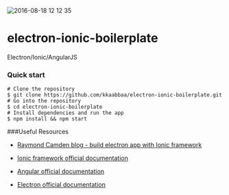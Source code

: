 
![2016-08-18 12 12 35](https://cloud.githubusercontent.com/assets/2996841/17768587/44f09442-653d-11e6-81ee-9a4a3b567102.png)

# electron-ionic-boilerplate
Electron/Ionic/AngularJS

### Quick start

```
# Clone the repository
$ git clone https://github.com/kkaabbaa/electron-ionic-boilerplate.git
# Go into the repository
$ cd electron-ionic-boilerplate
# Install dependencies and run the app
$ npm install && npm start
```

###Useful Resources
* [Raymond Camden blog - build electron app with Ionic framework](http://www.raymondcamden.com/2015/07/23/some-initial-thoughts-on-building-desktop-apps-with-ionic-and-electron)

* [Ionic framework official documentation](http://ionicframework.com/)

* [Angular official documentation](https://angularjs.org/)

* [Electron official documentation](http://electron.atom.io/)

